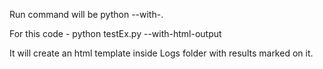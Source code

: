 Run command will be
python <test class> --with-<name of the plugin>. 

For this code -
python testEx.py --with-html-output

It will create an html template inside Logs folder with results marked on it.